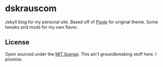 dskrauscom
==========

Jekyll blog for my personal site. Based off of [Poole](https://github.com/poole/poole) for original theme. Some tweaks and mods for my own flavor.

## License

Open sourced under the [MIT license](LICENSE.md). This ain't groundbreaking stuff here. I promise.
